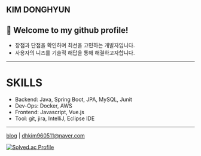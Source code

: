 ## KIM DONGHYUN
👋 Welcome to my github profile!
---

- 장점과 단점을 확인하며 최선을 고민하는 개발자입니다.
- 사용자의 니즈를 기술적 해답을 통해 해결하고자합니다.
---
# SKILLS
- Backend: Java, Spring Boot, JPA, MySQL, Junit
- Dev-Ops: Docker, AWS
- Frontend: Javascript, Vue.js
- Tool: git, jira, IntelliJ, Eclipse IDE
---
[blog](https://nooroongzi.tistory.com/) | dhkim960511@naver.com

[![Solved.ac Profile](http://mazassumnida.wtf/api/v2/generate_badge?boj=wktjralzl)](https://solved.ac/wktjralzl/)

